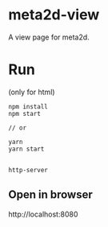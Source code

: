# meta2d-view

A view page for meta2d.

# Run

(only for html)

```
npm install
npm start

// or

yarn
yarn start


http-server
```

## Open in browser

http://localhost:8080
